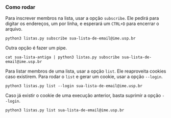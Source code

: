 ### Como rodar
Para inscrever membros na lista, usar a opção `subscribe`. Ele pedirá para digitar os endereços, um por linha, e esperará um `CTRL+D` para encerrar o arquivo.
```console
python3 listas.py subscribe sua-lista-de-email@ime.usp.br
```

Outra opção é fazer um pipe.
```console
cat sua-lista-antiga | python3 listas.py subscribe sua-lista-de-email@ime.usp.br
```

Para listar membros de uma lista, usar a opção `list`. Ele reaproveita cookies caso existirem. Para rodar o `list` e gerar um cookie, usar a opção `--login`.
```console
python3 listas.py list --login sua-lista-de-email@ime.usp.br
```

Caso já existir o cookie de uma execução anterior, basta suprimir a opção ``--login``.
```console
python3 listas.py list sua-lista-de-email@ime.usp.br
```
